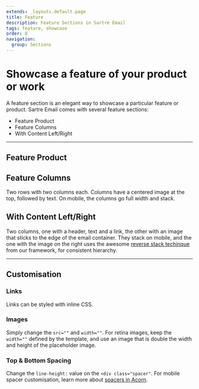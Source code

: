 ```yaml
---
extends: _layouts.default.page
title: Feature
description: Feature Sections in Sartre Email
tags: feature, showcase
order: 8
navigation:
  group: Sections
---
```


# Showcase a feature of your product or work

A feature section is an elegant way to showcase a particular feature or product. Sartre Email comes with several feature sections:

- Feature Product
- Feature Columns
- With Content Left/Right

---

## Feature Product

## Feature Columns

Two rows with two columns each. Columns have a centered image at the top, followed by text. On mobile, the columns go full width and stack.

## With Content Left/Right

Two columns, one with a header, text and a link, the other with an image that sticks to the edge of the email container. They stack on mobile, and the one with the image on the right uses the awesome [reverse stack techinque](https://thememountain.github.io/acorn/utilities/reverse-stack.html) from our framework, for consistent hierarchy.

---

## Customisation

### Links

Links can be styled with inline CSS.

### Images

Simply change the `src=""` and `width=""`. For retina images, keep the `width=""` defined by the template, and use an image that is double the width and height of the placeholder image.

### Top & Bottom Spacing

Change the `line-height:` value on the `<div class="spacer"`. For mobile spacer customisation, learn more about [spacers in Acorn](https://thememountain.github.io/acorn/utilities/spacing.html).

